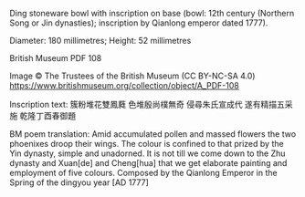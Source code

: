 Ding stoneware bowl with inscription on base (bowl: 12th century (Northern Song or Jin dynasties); inscription by Qianlong emperor dated 1777). 

Diameter: 180 millimetres; Height: 52 millimetres 

British Museum PDF 108 

Image © The Trustees of the British Museum (CC BY-NC-SA 4.0)
https://www.britishmuseum.org/collection/object/A_PDF-108

Inscription text:
簇粉堆花雙鳳蕤 
色堆殷尚樸無奇 
侵尋朱氏宣成代 
遂有精描五采施 
乾隆丁酉春御題

BM poem translation:
Amid accumulated pollen and massed flowers the two phoenixes droop their wings. 
The colour is confined to that prized by the Yin dynasty, simple and unadorned. 
It is not till we come down to the Zhu dynasty and Xuan[de] and Cheng[hua] 
that we get elaborate painting and employment of five colours. 
Composed by the Qianlong Emperor in the Spring of the dingyou year [AD 1777]
